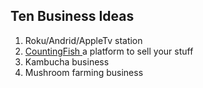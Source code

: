 ## Ten Business Ideas
1. Roku/Andrid/AppleTv station 
2. <a href='http://countingfish.com/#/home/gallery'>CountingFish </a> a platform to sell your stuff
3. Kambucha business 
4. Mushroom farming business 
